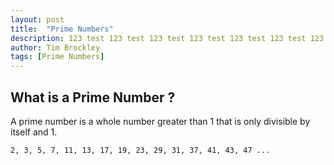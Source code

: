 ```yaml
---
layout: post
title:  "Prime Numbers"
description: 123 test 123 test 123 test 123 test 123 test 123 test 123 test 123 test 123 test 123 test 123 test 123 test 123 test 123 test 123 test 123 test 123 test 123 test 123 test 123 test 123 test 123 test 123 test 123 test 123 test 123 test 123 test 123 test 123 test 123 test 123 test 123 test 123 test 123 test 123 test 123 test 123 test 123 test 123 test 123 test 123 test 123 test 123 test 123 test 123 test 123 test 123 test 123 test 123 test 123 test 123 test 123 test 123 test 123 test 123 test 123 test 123 test 123 test 123 test 123 test 123 test 123 test 123 test 123 test 123 test 123 test 123 test 123 test 123 test 123 test 123 test 123 test 123 test 123 test 123 test 123 test 123 test 123 test 123 test 123 test 123 test 123 test 123 test 123 test 123 test 123 test 123 test 123 test 123 test 123 test 123 test 123 test 123 test 123 test 123 test 123 test 123 test 123 test 123 test 123 test 123 test 123 test 123 test 123 test 123 test 123 test 123 test 123 test 123 test 123 test 123 test 123 test 123 test 123 test 123 test 123 test 123 test 123 test 123 test 123 test 123 test 123 test 123 test 123 test 123 test 123 test 123 test 123 test 123 test 123 test 123 test 123 test 123 test 123 test 123 test 123 test 123 test 123 test 123 test 123 test 123 test 123 test 123 test 123 test 123 test 123 test 123 test 123 test 123 test 123 test 123 test 123 test 123 test 123 test 123 test 123 test 123 test 123 test 123 test 123 test 123 test 123 test 123 test 123 test 123 test 123 test 123 test 123 test 123 test 123 test 123 test 123 test 123 test 123 test 123 test 123 test 123 test 123 test 123 test 123 test 123 test 123 test 123 test 123 test 123 test 123 test
author: Tim Brockley
tags: [Prime Numbers]
---
```

## What is a Prime Number ?

A prime number is a whole number greater than 1 that is only divisible by itself and 1.

`2, 3, 5, 7, 11, 13, 17, 19, 23, 29, 31, 37, 41, 43, 47 ...`